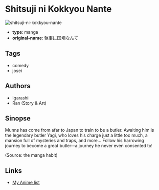 # Shitsuji ni Kokkyou Nante

![shitsuji-ni-kokkyou-nante](https://cdn.myanimelist.net/images/manga/1/43347.jpg)

-   **type**: manga
-   **original-name**: 執事に国境なんて

## Tags

-   comedy
-   josei

## Authors

-   Igarashi
-   Ran (Story & Art)

## Sinopse

Munns has come from afar to Japan to train to be a butler. Awaiting him is the legendary butler Yagi, who loves his charge just a little too much, a mansion full of mysteries and traps, and more… Follow his harrowing journey to become a great butler--a journey he never even consented to!

(Source: the manga habit)

## Links

-   [My Anime list](https://myanimelist.net/manga/26907/Shitsuji_ni_Kokkyou_Nante)
